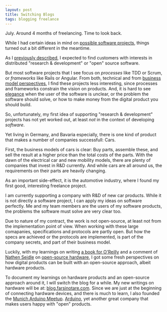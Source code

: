 ```yaml
---
layout: post
title: Switching Blogs
tags: blogging freelance
---
```

July. Around 4 months of freelancing. Time to look back. 

While I had certain ideas in mind on [possible software projects](http://thinkingonthinking.com/customers-jobs/), things turned out a bit different in the meantime.

As I [previously described](http://thinkingonthinking.com/customers-jobs/), I expected to find customers with interests in distributed "research & development" or "open" source software.

But most software projects that I see focus on *processes* like TDD or Scrum, or *frameworks* like Rails or Angular. From both, technical and from [business model perspectives](http://thinkingonthinking.com/first-week-as-freelancer/), I find these projects less interesting, since processes and frameworks constrain the vision on products. And, it is hard to see [elegance](http://thinkingonthinking.com/Elegance-in-a-software-business/) when the user of the software is unclear, or the problem the software should solve, or how to make money from the digital product you should build.

So, unfortunately, my first idea of supporting "research & development" projects has not yet worked out, at least *not* in the context of developing *software*.

Yet living in Germany, and Bavaria especially, there is one kind of product that makes a number of companies successfull: Cars.

First, the business models of cars is clear: Buy parts, assemble these, and sell the result at a higher price than the total costs of the parts. With the dawn of the electrical car and new mobility models, there are plenty of companies that invest in R&D currently. And while cars are all around us, the requirements on their parts are heavily changing.

As an important side-effect, it is the automotive industry, where I found my first good, interesting freelance project.

I am currently supporting a company with R&D of new car products. While it is not directly a software project, I can apply my ideas on software perfectly. Me and my team members are the users of my software products, the problems the software must solve are very clear too.

Due to nature of my contract, the work is not open-source, at least not from the implementation point of view. When working with these large comapanies, specifications and protocols are partly open. But how the specs are achieved or the protocols are implemented, is part of the company secrets, and part of their business model.

Luckily, with my learnings on writing [a book for O'Reilly](http://shop.oreilly.com/product/0636920030799.do) and a comment of [Nathen Seidle](https://www.sparkfun.com/pages/Nathan) on [open-source hardware](https://news.ycombinator.com/item?id=8043157),  I got some fresh perspectives on how digital products can be built with an open-source approach, albeit hardware products.

To document my learnings on hardware products and an open-source approach around it, I will switch the blog for a while. My new writings on hardware will be at: [blog.farsinotare.com](http://blog.farsinotare.com). Since we are just at the beginning of connecting hardware devices, and there is much to learn, I also founded the [Munich Arduino Meetup](http://www.meetup.com/Munchen-Arduino-Meetup/). [Arduino](http://arduino.cc/), yet another great company that makes users happy with "open" products.

